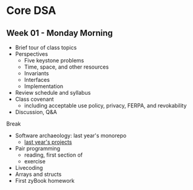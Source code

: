 # Core DSA
## Week 01 - Monday Morning

* Brief tour of class topics
* Perspectives
  * Five keystone problems
  * Time, space, and other resources
  * Invariants
  * Interfaces
  * Implementation
* Review schedule and syllabus
* Class covenant
  * including acceptable use policy, privacy, FERPA, and revokability
* Discussion, Q&A

Break

* Software archaeology: last year's monorepo
  * [last year's projects](https://github.com/TheEvergreenStateCollege/upper-division-cs-23-24/tree/main/dsa-23au/java-dsa)
* Pair programming
	* reading, first section of 
	* exercise
* Livecoding
* Arrays and structs
* First zyBook homework

